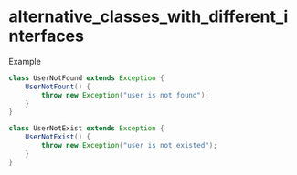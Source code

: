 # alternative_classes_with_different_interfaces

Example

```java
class UserNotFound extends Exception {
    UserNotFount() {
        throw new Exception("user is not found");
    }
}

class UserNotExist extends Exception {
    UserNotExist() {
        throw new Exception("user is not existed");
    }
}
```